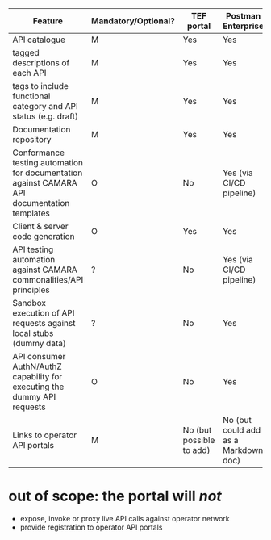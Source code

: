 | Feature       | Mandatory/Optional?  | TEF portal    | Postman Enterprise | Stoplight.io |
| ------------- | -------------------- | ------------- | ---------------------------- |---------------------------- |
| API catalogue | M                  | Yes           | Yes                          | Yes  |       
| tagged descriptions of each API  | M  |Yes  | Yes  | Yes |
| tags to include functional category and API status (e.g. draft)  | M  | Yes  | Yes  | Yes |
| Documentation repository | M  | Yes  | Yes  | Yes |
| Conformance testing automation for documentation against CAMARA API documentation templates  | O  | No  | Yes (via CI/CD pipeline)  | Yes (requires Gitlab integration) |
| Client & server code generation | O  | Yes  | Yes  | Yes |
| API testing automation against CAMARA commonalities/API principles  | ? | No | Yes (via CI/CD pipeline)  | Yes (via CI/CD pipeline)  
| Sandbox execution of API requests against local stubs (dummy data) | ?  | No  | Yes  | Yes |
| API consumer AuthN/AuthZ capability for executing the dummy API requests  | O  | No  | Yes  | ? |
| Links to operator API portals | M  | No (but possible to add) | No (but could add as a Markdown doc)  | No (but could add as a Markdown doc)  |


# out of scope: the portal will _not_
- expose, invoke or proxy live API calls against operator network
- provide registration to operator API portals
